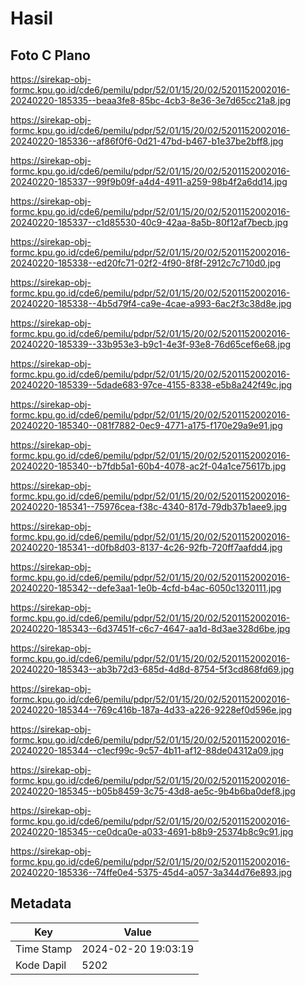 # Hasil

## Foto C Plano

https://sirekap-obj-formc.kpu.go.id/cde6/pemilu/pdpr/52/01/15/20/02/5201152002016-20240220-185335--beaa3fe8-85bc-4cb3-8e36-3e7d65cc21a8.jpg

https://sirekap-obj-formc.kpu.go.id/cde6/pemilu/pdpr/52/01/15/20/02/5201152002016-20240220-185336--af86f0f6-0d21-47bd-b467-b1e37be2bff8.jpg

https://sirekap-obj-formc.kpu.go.id/cde6/pemilu/pdpr/52/01/15/20/02/5201152002016-20240220-185337--99f9b09f-a4d4-4911-a259-98b4f2a6dd14.jpg

https://sirekap-obj-formc.kpu.go.id/cde6/pemilu/pdpr/52/01/15/20/02/5201152002016-20240220-185337--c1d85530-40c9-42aa-8a5b-80f12af7becb.jpg

https://sirekap-obj-formc.kpu.go.id/cde6/pemilu/pdpr/52/01/15/20/02/5201152002016-20240220-185338--ed20fc71-02f2-4f90-8f8f-2912c7c710d0.jpg

https://sirekap-obj-formc.kpu.go.id/cde6/pemilu/pdpr/52/01/15/20/02/5201152002016-20240220-185338--4b5d79f4-ca9e-4cae-a993-6ac2f3c38d8e.jpg

https://sirekap-obj-formc.kpu.go.id/cde6/pemilu/pdpr/52/01/15/20/02/5201152002016-20240220-185339--33b953e3-b9c1-4e3f-93e8-76d65cef6e68.jpg

https://sirekap-obj-formc.kpu.go.id/cde6/pemilu/pdpr/52/01/15/20/02/5201152002016-20240220-185339--5dade683-97ce-4155-8338-e5b8a242f49c.jpg

https://sirekap-obj-formc.kpu.go.id/cde6/pemilu/pdpr/52/01/15/20/02/5201152002016-20240220-185340--081f7882-0ec9-4771-a175-f170e29a9e91.jpg

https://sirekap-obj-formc.kpu.go.id/cde6/pemilu/pdpr/52/01/15/20/02/5201152002016-20240220-185340--b7fdb5a1-60b4-4078-ac2f-04a1ce75617b.jpg

https://sirekap-obj-formc.kpu.go.id/cde6/pemilu/pdpr/52/01/15/20/02/5201152002016-20240220-185341--75976cea-f38c-4340-817d-79db37b1aee9.jpg

https://sirekap-obj-formc.kpu.go.id/cde6/pemilu/pdpr/52/01/15/20/02/5201152002016-20240220-185341--d0fb8d03-8137-4c26-92fb-720ff7aafdd4.jpg

https://sirekap-obj-formc.kpu.go.id/cde6/pemilu/pdpr/52/01/15/20/02/5201152002016-20240220-185342--defe3aa1-1e0b-4cfd-b4ac-6050c1320111.jpg

https://sirekap-obj-formc.kpu.go.id/cde6/pemilu/pdpr/52/01/15/20/02/5201152002016-20240220-185343--6d37451f-c6c7-4647-aa1d-8d3ae328d6be.jpg

https://sirekap-obj-formc.kpu.go.id/cde6/pemilu/pdpr/52/01/15/20/02/5201152002016-20240220-185343--ab3b72d3-685d-4d8d-8754-5f3cd868fd69.jpg

https://sirekap-obj-formc.kpu.go.id/cde6/pemilu/pdpr/52/01/15/20/02/5201152002016-20240220-185344--769c416b-187a-4d33-a226-9228ef0d596e.jpg

https://sirekap-obj-formc.kpu.go.id/cde6/pemilu/pdpr/52/01/15/20/02/5201152002016-20240220-185344--c1ecf99c-9c57-4b11-af12-88de04312a09.jpg

https://sirekap-obj-formc.kpu.go.id/cde6/pemilu/pdpr/52/01/15/20/02/5201152002016-20240220-185345--b05b8459-3c75-43d8-ae5c-9b4b6ba0def8.jpg

https://sirekap-obj-formc.kpu.go.id/cde6/pemilu/pdpr/52/01/15/20/02/5201152002016-20240220-185345--ce0dca0e-a033-4691-b8b9-25374b8c9c91.jpg

https://sirekap-obj-formc.kpu.go.id/cde6/pemilu/pdpr/52/01/15/20/02/5201152002016-20240220-185336--74ffe0e4-5375-45d4-a057-3a344d76e893.jpg


## Metadata

| Key        | Value               |
| ---------- | ------------------- |
| Time Stamp | 2024-02-20 19:03:19 |
| Kode Dapil | 5202                |



